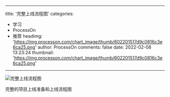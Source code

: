 
---
title: '完整上线流程图'
categories: 
 - 学习
 - ProcessOn
 - 推荐
headimg: 'https://img.processon.com/chart_image/thumb/602201517d9c0816c3e6ca25.png'
author: ProcessOn
comments: false
date: 2022-02-08 13:23:24
thumbnail: 'https://img.processon.com/chart_image/thumb/602201517d9c0816c3e6ca25.png'
---

<div>   
<img class="thumb" alt="完整上线流程图" src="https://img.processon.com/chart_image/thumb/602201517d9c0816c3e6ca25.png" referrerpolicy="no-referrer">
<p>完整的项目上线准备和上线流程图</p>  
</div>
            